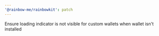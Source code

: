 ```yaml
---
'@rainbow-me/rainbowkit': patch
---
```


Ensure loading indicator is not visible for custom wallets when wallet isn't installed
